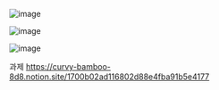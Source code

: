 ![image](https://github.com/user-attachments/assets/8b555cf4-2857-4b8f-be85-a5d2e841cbd4)

![image](https://github.com/user-attachments/assets/4b34c24e-7b68-4ad5-92f2-fa25e36230ef)

![image](https://github.com/user-attachments/assets/92dfab67-2edb-453c-b07d-3d72c947d11d)


과제
https://curvy-bamboo-8d8.notion.site/1700b02ad116802d88e4fba91b5e4177
